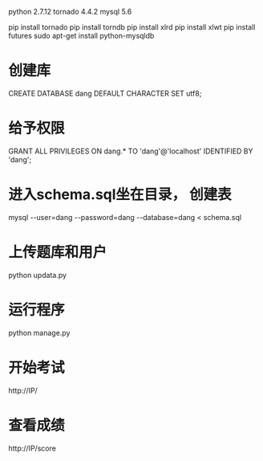 python 2.7.12
tornado 4.4.2
mysql 5.6

pip install tornado
pip install torndb
pip install xlrd
pip install xlwt
pip install futures
sudo apt-get install python-mysqldb


# 创建库
CREATE DATABASE dang DEFAULT CHARACTER SET utf8;

# 给予权限
GRANT ALL PRIVILEGES ON dang.* TO 'dang'@'localhost' IDENTIFIED BY 'dang';

# 进入schema.sql坐在目录， 创建表
mysql --user=dang --password=dang --database=dang < schema.sql

# 上传题库和用户
python updata.py

# 运行程序
python manage.py

# 开始考试
http://IP/

# 查看成绩
http://IP/score
